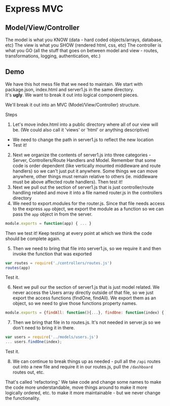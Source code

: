 # Express MVC

## Model/View/Controller
The model is what you KNOW (data - hard coded objects/arrays, database, etc)
The view is what you SHOW (rendered html, css, etc)
The controller is what you GO (all the stuff that goes on between model and view - routes, transformations, logging, authentication, etc.)

## Demo
We have this hot mess file that we need to maintain.  We start with package.json, index.html and server1.js in the same directory.   
It's **ugly**.
We want to break it out into logical component pieces.

We'll break it out into an MVC (Model/View/Controller) structure.

Steps
1. Let's move index.html into a public directory where all of our view will be.  (We could also call it 'views' or 'html' or anything descriptive)
  - We need to change the path in server1.js to reflect the new location
  - Test it!
2. Next we organize the contents of server1.js into three categories - Server, Controllers/Route Handlers and Model.  Remember that some code is order dependent (like vertically mounted middleware and route handlers) so we can't just put it anywhere.  Some things we can move anywhere, other things must remain relative to others (ie. middleware must be above affected route handlers).  Then test it!
3. Next we pull out the section of server1.js that is just controller/route handling related and move it into a file named router.js in the controllers directory
4. We need to export.modules for the router.js.  Since that file needs access to the express `app` object, we export the module as a function so we can pass the `app` object in from the server.

```javascript
module.exports = function(app) { ... }
```

Then we test it!  Keep testing at every point at which we think the code should be complete again.

5. Then we need to bring that file into server1.js, so we require it and then invoke the function that was exported 

```javascript
var routes = require('./controllers/routes.js')
routes(app)
```

Test it.

6. Next we pull our the section of server1.js that is just model related.  We never access the Users array directly outside of that file, so we just export the access functions (findOne, findAll).  We export them as an object, so we need to give those functions property names.

```javascript
module.exports = {findAll: function(){...}, findOne: function(index) {...}}
```

7. Then we bring that file in to routes.js.  It's not needed in server.js so we don't need to bring it in there.

```javascript
var users = require('../models/users.js')
... users.findOne(index);
```

Test it.

8. We can continue to break things up as needed - pull all the `/api` routes out into a new file and require it in our routes.js, pull the `/dashboard` routes out, etc.

That's called 'refactoring.'  We take code and change some names to make the code more understandable, move things around to make it more logically ordered, etc. to make it more maintainable - but we never change the functionality.